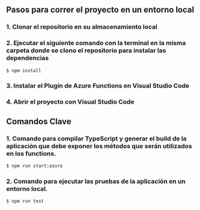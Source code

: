 ## Pasos para correr el proyecto en un entorno local

### 1. Clonar el repositorio en su almacenamiento local

### 2. Ejecutar el siguiente comando con la terminal en la misma carpeta donde se clono el repositorio para instalar las dependencias

```bash
$ npm install
```

### 3. Instalar el Plugin de Azure Functions en Visual Studio Code

### 4. Abrir el proyecto con Visual Studio Code

## Comandos Clave

### 1. Comando para compilar TypeScript y generar el build de la aplicación que debe exponer los métodos que serán utilizados en los functions.

```bash
$ npm run start:azure
```

### 2. Comando para ejecutar las pruebas de la aplicación en un entorno local.

```bash
$ npm run test
```
